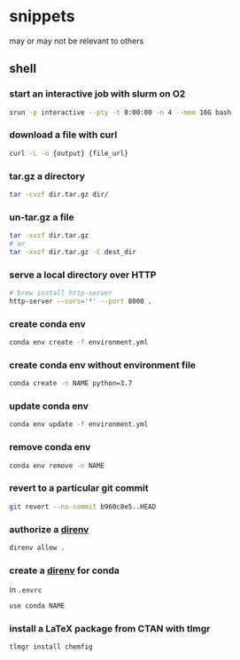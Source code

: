 # snippets

may or may not be relevant to others

## shell

### start an interactive job with slurm on O2

```sh
srun -p interactive --pty -t 8:00:00 -n 4 --mem 16G bash
```

### download a file with curl

```sh
curl -L -o {output} {file_url}
```

### tar.gz a directory

```sh
tar -cvzf dir.tar.gz dir/
```

### un-tar.gz a file

```sh
tar -xvzf dir.tar.gz
# or
tar -xvzf dir.tar.gz -C dest_dir
```

### serve a local directory over HTTP

```sh
# brew install http-server
http-server --cors='*' --port 8000 .
```

### create conda env

```sh
conda env create -f environment.yml
```

### create conda env without environment file

```sh
conda create -n NAME python=3.7
```

### update conda env

```sh
conda env update -f environment.yml
```

### remove conda env

```sh
conda env remove -n NAME
```

### revert to a particular git commit

```sh
git revert --no-commit b960c8e5..HEAD
```

### authorize a [direnv](https://github.com/direnv/direnv)

```sh
direnv allow .
```

### create a [direnv](https://github.com/direnv/direnv) for conda

in `.envrc`

```sh
use conda NAME
```

### install a LaTeX package from CTAN with tlmgr

```sh
tlmgr install chemfig
```

